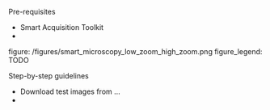 Pre-requisites
- Smart Acquisition Toolkit
- 

figure: /figures/smart_microscopy_low_zoom_high_zoom.png
figure_legend: TODO

Step-by-step guidelines
- Download test images from ...
- 
